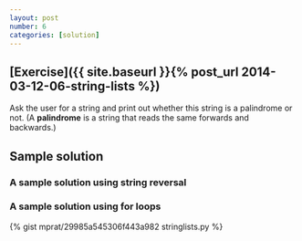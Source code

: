 ```yaml
---
layout: post
number: 6
categories: [solution]
---
```


## [Exercise]({{ site.baseurl }}{% post_url 2014-03-12-06-string-lists %})

Ask the user for a string and print out whether this string is a palindrome or not. (A **palindrome** is a string that reads the same forwards and backwards.)

## Sample solution

### A sample solution using string reversal

<script src="https://gist.github.com/anonymous/9587781.js"></script>

### A sample solution using for loops

{% gist mprat/29985a545306f443a982 stringlists.py %}